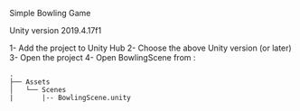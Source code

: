 Simple Bowling Game

Unity version 2019.4.17f1


1- Add the project to Unity Hub 
2- Choose the above Unity version (or later)
3- Open the project
4- Open BowlingScene from :

	.
	├── Assets
	│   └── Scenes
	|       |-- BowlingScene.unity
   
